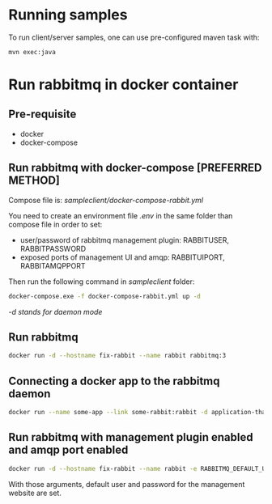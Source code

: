 # Running samples

To run client/server samples, one can use pre-configured maven task with:

```bash
mvn exec:java
```

# Run rabbitmq in docker container

## Pre-requisite

* docker
* docker-compose

## Run rabbitmq with docker-compose [PREFERRED METHOD]

Compose file is: *sampleclient/docker-compose-rabbit.yml*

You need to create an environment file *.env* in the same folder than compose file in order to set:
* user/password of rabbitmq management plugin: RABBITUSER, RABBITPASSWORD
* exposed ports of management UI and amqp: RABBITUIPORT, RABBITAMQPPORT

Then run the following command in *sampleclient* folder:

```bash
docker-compose.exe -f docker-compose-rabbit.yml up -d
``` 

*-d stands for daemon mode*


## Run rabbitmq

```bash
docker run -d --hostname fix-rabbit --name rabbit rabbitmq:3
```

## Connecting a docker app to the rabbitmq daemon

```bash
docker run --name some-app --link some-rabbit:rabbit -d application-that-uses-rabbitmq
```

## Run rabbitmq with management plugin enabled and amqp port enabled 

```bash
docker run -d --hostname fix-rabbit --name rabbit -e RABBITMQ_DEFAULT_USER=admin -e RABBITMQ_DEFAULT_PASS=password -p 15672:15672 -p 5672:5672 rabbitmq:3-management
```

With those arguments, default user and password for the management website are set.


